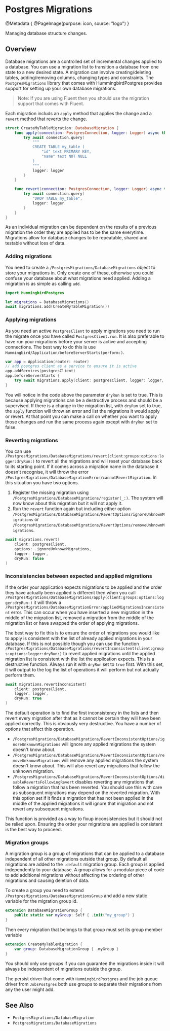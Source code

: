 # Postgres Migrations

@Metadata {
    @PageImage(purpose: icon, source: "logo")
}

Managing database structure changes.

## Overview

Database migrations are a controlled set of incremental changes applied to a database. You can use a migration list to transition a database from one state to a new desired state. A migration can involve creating/deleting tables, adding/removing columns, changing types and constraints. The ``PostgresMigrations`` library that comes with HummingbirdPostgres provides support for setting up your own database migrations. 

> Note: If you are using Fluent then you should use the migration support that comes with Fluent.

Each migration includs an `apply` method that applies the change and a `revert` method that reverts the change.

```swift
struct CreateMyTableMigration: DatabaseMigration {
    func apply(connection: PostgresConnection, logger: Logger) async throws {
        try await connection.query(
            """
            CREATE TABLE my_table (
                "id" text PRIMARY KEY,
                "name" text NOT NULL
            )
            """,
            logger: logger
        )
    }

    func revert(connection: PostgresConnection, logger: Logger) async throws {
        try await connection.query(
            "DROP TABLE my_table",
            logger: logger
        )
    }
}
```

As an individual migration can be dependent on the results of a previous migration the order they are applied has to be the same everytime. Migrations allow for database changes to be repeatable, shared and testable without loss of data.

### Adding migrations

You need to create a ``/PostgresMigrations/DatabaseMigrations`` object to store your migrations in. Only create one of these, otherwise you could confuse your database about what migrations need applied. Adding a migration is as simple as calling `add`.

```swift
import HummingbirdPostgres

let migrations = DatabaseMigrations()
await migrations.add(CreateMyTableMigration())
```

### Applying migrations

As you need an active `PostgresClient` to apply migrations you need to run the migrate once you have called `PostgresClient.run`. It is also preferable to have run your migrations before your server is active and accepting connections. The best way to do this is use ``Hummingbird/Application/beforeServerStarts(perform:)``.

```swift
var app = Application(router: router)
// add postgres client as a service to ensure it is active
app.addServices(postgresClient)
app.beforeServerStarts {
    try await migrations.apply(client: postgresClient, logger: logger, dryRun: true)
}
```
You will notice in the code above the parameter `dryRun` is set to true. This is because applying migrations can be a destructive process and should be a supervised. If there is a change in the migration list, with `dryRun` set to true, the `apply` function will throw an error and list the migrations it would apply or revert. At that point you can make a call on whether you want to apply those changes and run the same process again except with `dryRun` set to false.

### Reverting migrations

You can use ``/PostgresMigrations/DatabaseMigrations/revert(client:groups:options:logger:dryRun:)`` to revert all the migrations and will reset your database back to its starting point. If it comes across a migration name in the database it doesn't recognise, it will throw the error ``/PostgresMigrations/DatabaseMigrationError/cannotRevertMigration``. In this situation you have two options.
1) Register the missing migration using ``/PostgresMigrations/DatabaseMigrations/register(_:)``. The system will now know about this migration but it will not apply it.
2) Run the `revert` function again but including either option ``/PostgresMigrations/DatabaseMigrations/RevertOptions/ignoreUnknownMigrations`` or ``/PostgresMigrations/DatabaseMigrations/RevertOptions/removeUnknownMigrations``.

```swift
await migrations.revert(
    client: postgresClient, 
    options: .ignoreUnknownMigrations, 
    logger: logger, 
    dryRun: false
)
```

### Inconsistencies between expected and applied migrations 

If the order your application expects migrations to be applied and the order they have actually been applied is different then when you call ``/PostgresMigrations/DatabaseMigrations/apply(client:groups:options:logger:dryRun:)`` it will throw a ``/PostgresMigrations/DatabaseMigrationError/appliedMigrationsInconsistent`` error. This can occur when you have inserted a new migration in the middle of the migration list, removed a migration from the middle of the migration list or have swapped the order of applying migrations. 

The best way to fix this is to ensure the order of migrations you would like to apply is consistent with the list of already applied migrations in your database. If this is not possible though you can use the function ``/PostgresMigrations/DatabaseMigrations/revertInconsistent(client:groups:options:logger:dryRun:)`` to revert applied migrations until the applied migration list is consistent with the list the application expects. This is a destructive function. Always run it with `dryRun` set to `true` first. With this set, it will output to the log the list of operations it will perform but not actually perform them. 

```swift
await migrations.revertInconsistent(
    client: postgresClient, 
    logger: logger, 
    dryRun: true
)
```

The default operation is to find the first inconsistency in the lists and then revert every migration after that as it cannot be certain they will have been applied correctly. This is obviously very destructive. You have a number of options that affect this operation.
- ``/PostgresMigrations/DatabaseMigrations/RevertInconsistentOptions/ignoreUnknownMigrations`` will ignore any applied migrations the system doesn't know about.
- ``/PostgresMigrations/DatabaseMigrations/RevertInconsistentOptions/removeUnknownMigrations`` will remove any applied migrations the system doesn't know about. This will also revert any migrations that follow the unknown migration. 
- ``/PostgresMigrations/DatabaseMigrations/RevertInconsistentOptions/disableRevertsFollowingRevert`` disables reverting any migrations that follow a migration that has been reverted. You should use this with care as subsequent migrations may depend on the reverted migration. With this option set if it finds a migration that has not been applied in the middle of the applied migrations it will ignore that migration and not revert any subsequent migrations.

This function is provided as a way to fixup inconsistencies but it should not be relied upon. Ensuring the order your migrations are applied is consistent is the best way to proceed.

### Migration groups

A migration group is a group of migrations that can be applied to a database independent of all other migrations outside that group. By default all migrations are added to the `.default` migration group. Each group is applied independently to your database. A group allows for a modular piece of code to add additional migrations without affecting the ordering of other migrations and causing deletion of data.

To create a group you need to extend `/PostgresMigrations/DatabaseMigrationsGroup` and add a new static variable for the migration group id.

```swift
extension DatabaseMigrationGroup {
    public static var myGroup: Self { .init("my_group") }
}
```

Then every migration that belongs to that group must set its group member variable

```swift
extension CreateMyTableMigration {
    var group: DatabaseMigrationGroup { .myGroup }
}
```

You should only use groups if you can guarantee the migrations inside it will always be independent of migrations outside the group. 

The persist driver that come with ``HummingbirdPostgres`` and the job queue driver from ``JobsPostgres`` both use groups to separate their migrations from any the user might add.

## See Also

- ``PostgresMigrations/DatabaseMigration``
- ``PostgresMigrations/DatabaseMigrations``
